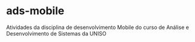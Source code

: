# ads-mobile
Atividades da disciplina de desenvolvimento Mobile do curso de Análise e Desenvolvimento de Sistemas da UNISO
